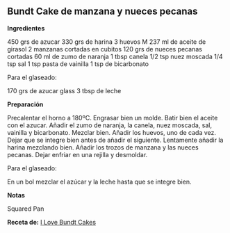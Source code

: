 ## Bundt Cake de manzana y nueces pecanas

**Ingredientes**

450 grs de azucar
330 grs de harina
3 huevos M
237 ml de aceite de girasol
2 manzanas cortadas en cubitos
120 grs de nueces pecanas cortadas
60 ml de zumo de naranja
1 tbsp canela
1/2 tsp nuez moscada
1/4 tsp sal
1 tsp pasta de vainilla
1 tsp de bicarbonato
 

Para el glaseado:

170 grs de azucar glass
3 tbsp de leche

**Preparación**

Precalentar el horno a 180ºC. Engrasar bien un molde.
Batir bien el aceite con el azucar.
Añadir el zumo de naranja, la canela, nuez moscada, sal, vainilla y bicarbonato. Mezclar bien.
Añadir los huevos, uno de cada vez. Dejar que se integre bien antes de añadir el siguiente.
Lentamente añadir la harina mezclando bien.
Añadir los trozos de manzana y las nueces pecanas.
Dejar enfriar en una rejilla y desmoldar.
 

Para el glaseado:

En un bol mezclar el azúcar y la leche hasta que se integre bien.

**Notas**

Squared Pan

**Receta de:** [I Love Bundt Cakes](http://ilovebundtcakes.blogspot.com.es/2015/07/apple-pecan-bundt-cake.html)